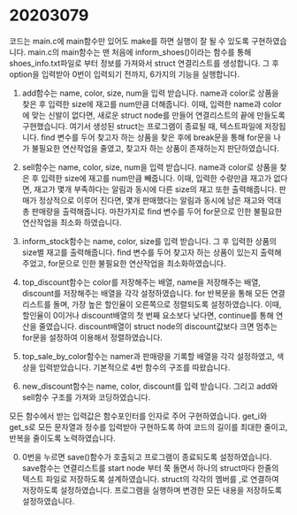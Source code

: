 # 20203079

코드는 main.c에 main함수만 있어도 make를 하면 실행이 잘 될 수 있도록 구현하였습니다.
main.c의 main함수는 맨 처음에 inform_shoes()이라는 함수를 통해 shoes_info.txt파일로 부터 정보를 가져와서 struct 연결리스트를 생성합니다.
그 후 option을 입력받아 0번이 입력되기 전까지, 6가지의 기능을 실행합니다.

1. add함수는 name, color, size, num을 입력 받습니다.
name과 color로 상품을 찾은 후 입력한 size에 재고를 num만큼 더해줍니다.
이때, 입력한 name과 color에 맞는 신발이 없다면, 새로운 struct node를 만들어 연결리스트의 끝에 만들도록 구현했습니다.
여기서 생성된 struct는 프로그램이 종료될 때, 텍스트파일에 저장됩니다.
find 변수를 두어 찾고자 하는 상품을 찾은 후에 break문을 통해 for문을 나가 불필요한 연산작업을 줄였고, 찾고자 하는 상품이 존재하는지 판단하였습니다.

2. sell함수는 name, color, size, num을 입력 받습니다.
name과 color로 상품을 찾은 후 입력한 size에 재고를 num만큼 빼줍니다.
이때, 입력한 수량만큼 재고가 없다면, 재고가 몇개 부족하다는 알림과 동시에 다른 size의 재고 또한 출력해줍니다.
판매가 정상적으로 이루어 진다면, 몇개 판매했다는 알림과 동시에 남은 재고와 역대 총 판매량을 출력해줍니다. 
마찬가지로 find 변수를 두어 for문으로 인한 불필요한 연산작업을 최소화 하였습니다.

3. inform_stock함수는 name, color, size를 입력 받습니다.
그 후 입력한 상품의 size별 재고를 출력해줍니다.
find 변수를 두어 찾고자 하는 상품이 있는지 출력해 주었고, for문으로 인한 불필요한 연산작업을 최소화하였습니다.

4. top_discount함수는 color를 저장해주는 배열, name을 저장해주는 배열, discount를 저장해주는 배열을 각각 설정하였습니다.
for 반복문을 통해 모든 연결리스트를 돌며, 가장 높은 할인율이 오른쪽으로 정렬되도록 설정하였습니다.
이때, 할인율이 0이거나 discount배열의 첫 번째 요소보다 낮다면, continue를 통해 연산을 줄였습니다.
discount배열이 struct node의 discount값보다 크면 멈추는 for문을 설정하여 이용해서 정렬하였습니다.

5. top_sale_by_color함수는 namer과 판매량을 기록할 배열을 각각 설정하였고, 색상을 입력받았습니다.
기본적으로 4번 함수의 구조를 따왔습니다.

6. new_discount함수는 name, color, discount를 입력 받습니다.
그리고 add와 sell함수 구조를 가져와 코딩하였습니다.

모든 함수에서 받는 입력값은 함수포인터를 인자로 주어 구현하였습니다. 
get_i와 get_s로 모든 문자열과 정수를 입력받아 구현하도록 하여 코드의 길이를 최대한 줄이고, 반복을 줄이도록 노력하였습니다.

0. 0번을 누르면 save()함수가 호출되고 프로그램이 종료되도록 설정하였습니다.
save함수는 연결리스트를 start node 부터 쭉 돌면서 하나의 struct마다 한줄의 텍스트 파일로 저장하도록 설계하였습니다.
struct의 각각의 멤버를 ,로 연결하여 저장하도록 설정하였습니다.
프로그램을 실행하며 변경한 모든 내용을 저장하도록 설정하였습니다.

